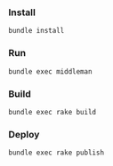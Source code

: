 ### Install

`bundle install`

### Run

`bundle exec middleman`

### Build

`bundle exec rake build`

### Deploy

`bundle exec rake publish`
